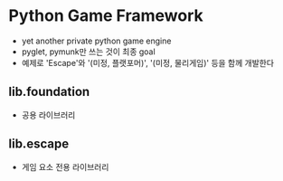 # Python Game Framework

- yet another private python game engine
- pyglet, pymunk만 쓰는 것이 최종 goal
- 예제로 'Escape'와 '(미정, 플랫포머)', '(미정, 물리게임)' 등을 함께 개발한다

## lib.foundation
- 공용 라이브러리

## lib.escape
- 게임 요소 전용 라이브러리
